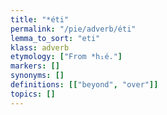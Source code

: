```yaml
---
title: "*éti"
permalink: "/pie/adverb/éti"
lemma_to_sort: "eti"
klass: adverb
etymology: ["From *h₁é."]
markers: []
synonyms: []
definitions: [["beyond", "over"]]
topics: []
---
```

